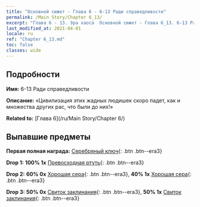 ```yaml
---
title: "Основной сюжет - Глава 6 - 6-13 Ради справедливости"
permalink: /Main Story/Chapter 6_13/
excerpt: "Глава 6 - 13. Эра хаоса  Основной сюжет - Глава 6_13. 6-13 Ради справедливости"
last_modified_at: 2021-04-01
locale: ru
ref: "Chapter 6_13.md"
toc: false
classes: wide
---
```


## Подробности

 **Имя:** 6-13 Ради справедливости

 **Описание:** «Цивилизация этих жадных людишек скоро падет, как и множества других рас, что были до них!»

 **Related to:** [Глава 6](/ru/Main Story/Chapter 6/)

## Выпавшие предметы

 **Первая полная награда:** [Серебряный ключ](/ru/Items/con_693/){: .btn .btn--era3}

 **Drop 1:** **100% 1x** [Превосходная ртуть](/ru/Items/mat_21/){: .btn .btn--era3}

 **Drop 2:** **60% 0x** [Хорошая сера](/ru/Items/mat_15/){: .btn .btn--era3}, **40% 1x** [Хорошая сера](/ru/Items/mat_15/){: .btn .btn--era3}

 **Drop 3:** **50% 0x** [Свиток заклинания](/ru/Items/con_694/){: .btn .btn--era3}, **50% 1x** [Свиток заклинания](/ru/Items/con_694/){: .btn .btn--era3}


